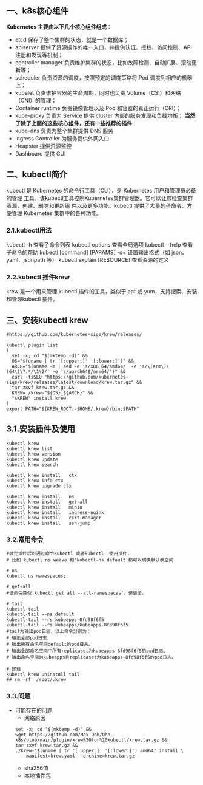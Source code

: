 ## 一、k8s核心组件
**Kubernetes 主要由以下几个核心组件组成**：
- etcd 保存了整个集群的状态，就是一个数据库；
- apiserver 提供了资源操作的唯一入口，并提供认证、授权、访问控制、API 注册和发现等机制；
- controller manager 负责维护集群的状态，比如故障检测、自动扩展、滚动更新等；
- scheduler 负责资源的调度，按照预定的调度策略将 Pod 调度到相应的机器上；
- kubelet 负责维护容器的生命周期，同时也负责 Volume（CSI）和网络（CNI）的管理；
- Container runtime 负责镜像管理以及 Pod 和容器的真正运行（CRI）；
- kube-proxy 负责为 Service 提供 cluster 内部的服务发现和负载均衡；
**当然了除了上面的这些核心组件，还有一些推荐的插件**：
- kube-dns 负责为整个集群提供 DNS 服务
- Ingress Controller 为服务提供外网入口
- Heapster 提供资源监控
- Dashboard 提供 GUI


## 二、kubectl简介
kubectl 是 Kubernetes 的命令行工具（CLI），是 Kubernetes 用户和管理员必备的管理 工具。该kubectl工具控制Kubernetes集群管理器。它可以让您检查集群资源，创建、删除和更新组 件以及更多功能。kubectl 提供了大量的子命令，方便管理 Kubernetes 集群中的各种功能。

### 2.1.kubectl用法
kubectl -h 查看子命令列表
kubectl options 查看全局选项
kubectl --help 查看子命令的帮助
kubectl [command] [PARAMS] -o= 设置输出格式（如 json、yaml、jsonpath 等）
kubectl explain [RESOURCE] 查看资源的定义
### 2.2.kubectl 插件krew
krew 是一个用来管理 kubectl 插件的工具，类似于 apt 或 yum，支持搜索、安装和管理kubectl 插件。


## 三、安装kubectl krew
```shell script
#https://github.com/kubernetes-sigs/krew/releases/

kubectl plugin list
(
  set -x; cd "$(mktemp -d)" &&
  OS="$(uname | tr '[:upper:]' '[:lower:]')" &&
  ARCH="$(uname -m | sed -e 's/x86_64/amd64/' -e 's/\(arm\)\(64\)\?.*/\1\2/' -e 's/aarch64$/arm64/')" &&
  curl -fsSLO "https://github.com/kubernetes-sigs/krew/releases/latest/download/krew.tar.gz" &&
  tar zxvf krew.tar.gz &&
  KREW=./krew-"${OS}_${ARCH}" &&
  "$KREW" install krew
)    
export PATH="${KREW_ROOT:-$HOME/.krew}/bin:$PATH"
```

## 3.1.安装插件及使用
```shell script
kubectl krew
kubectl krew list
kubectl krew version
kubectl krew update
kubectl krew search

kubectl krew install   ctx
kubectl krew info ctx
kubectl krew upgrade ctx

kubectl krew install   ns
kubectl krew install   get-all
kubectl krew install   minio
kubectl krew install   ingress-nginx
kubectl krew install   cert-manager
kubectl krew install   ssh-jump
```

### 3.2.常用命令
```shell script
#装完插件后可通过命令kubectl 或者kubectl- 使用插件，
# 比如'kubectl ns weave'和'kubectl-ns default'都可以切换默认表空间

# ns
kubectl ns namespaces;

# get-all
#该命令类似'kubectl get all --all-namespaces'，但更全。

# tail
kubectl-tail
kubectl-tail --ns default 
kubectl-tail --rs kubeapps-8fd98f6f5
kubectl-tail --rs kubeapps/kubeapps-8fd98f6f5 
#tail为输出pod日志，以上命令分别为：
# 输出全部pod日志、
# 输出所有命名空间default的pod日志、
# 输出全部命名空间中所有replicaset为kubeapps-8fd98f6f5的pod日志、
# 输出命名空间为kubeapps且replicaset为kubeapps-8fd98f6f5的pod日志。

# 卸载
kubectl krew uninstall tail
## rm -rf  /root/.krew 

```

### 3.3.问题
- 可能存在的问题
  - 网络原因
  ```shell script
  set -x; cd "$(mktemp -d)" &&
  wget https://github.com/Max-Qhh/Qhh-k8s/blob/main/plugin/krew%20for%20kubectl/krew.tar.gz &&
  tar zxvf krew.tar.gz &&
  ./krew-"$(uname | tr '[:upper:]' '[:lower:]')_amd64" install \
    --manifest=krew.yaml --archive=krew.tar.gz
  ```
   - sha256值
   - 本地插件包